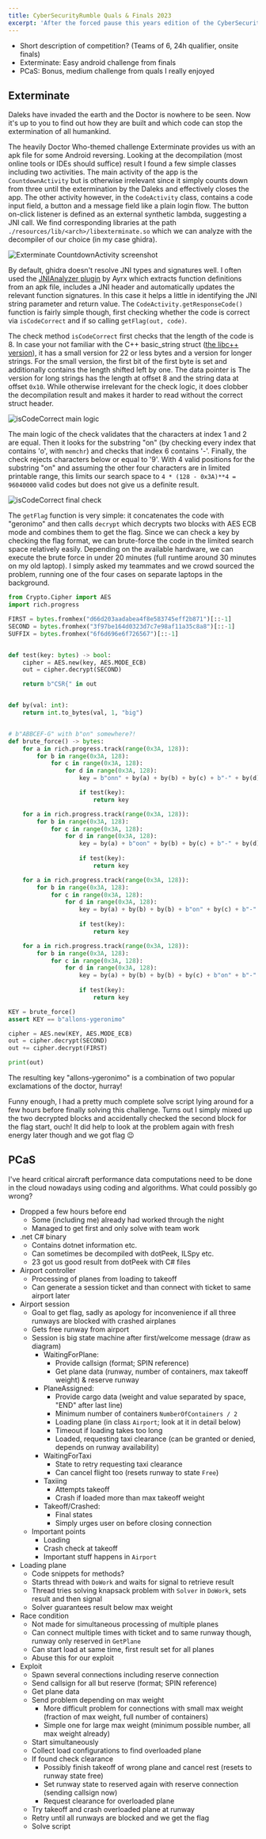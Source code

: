 ```yaml
---
title: CyberSecurityRumble Quals & Finals 2023
excerpt: 'After the forced pause this years edition of the CyberSecurityRumble finally returned with an onsite finals event. '
---
```


<script lang="ts">
	import Challenge from '$lib/components/Challenge.svelte';

    let exterminate_downloads = ["/blog/2023/06_rumble-23/exterminate.apk"];
    let pcas_downloads = ["/blog/2023/06_rumble-23/pcas.zip"];

    import exterminate_main_activity from "$lib/assets/2023/06_rumble-23/exterminate_main_activity.png";
    import exterminate_isCodeCorrect1 from "$lib/assets/2023/06_rumble-23/exterminate_isCodeCorrect1.png";
    import exterminate_isCodeCorrect2 from "$lib/assets/2023/06_rumble-23/exterminate_isCodeCorrect2.png";
    //import pcas_ from "$lib/assets/2023/06_rumble-23/";
</script>

- Short description of competition? (Teams of 6, 24h qualifier, onsite finals)
- Exterminate: Easy android challenge from finals
- PCaS: Bonus, medium challenge from quals I really enjoyed

## Exterminate

<Challenge name="Exterminate" author="claudia|nviso" category="rev|mobile" solves={6} points={270} flag="CSR&lbrace;_the-def1n1te-article-fl4g_&rbrace;" downloads={exterminate_downloads}>
Daleks have invaded the earth and the Doctor is nowhere to be seen. Now it's up to you to find out how they are built and which code can stop the extermination of all humankind.
</Challenge>

The heavily Doctor Who-themed challenge Exterminate provides us with an apk file for some Android reversing.
Looking at the decompilation (most online tools or IDEs should suffice) result I found a few simple classes including two activities.
The main activity of the app is the `CountdownActivity` but is otherwise irrelevant
since it simply counts down from three until the extermination by the Daleks and effectively closes the app.
The other activity however, in the `CodeActivity` class, contains a code input field, a button and a message field like a plain login flow.
The button on-click listener is defined as an external synthetic lambda, suggesting a JNI call.
We find corresponding libraries at the path `./resources/lib/<arch>/libexterminate.so` which we can analyze with the decompiler of our choice (in my case ghidra).

<div class="h-96 relative [&>*]:flex [&>*]:h-full">

![Exterminate CountdownActivity screenshot]({exterminate_main_activity})

</div>

By default, ghidra doesn't resolve JNI types and signatures well.
I often used the [JNIAnalyzer plugin](https://github.com/Ayrx/JNIAnalyzer) by Ayrx which extracts function definitions from an apk file, includes a JNI header
and automatically updates the relevant function signatures.
In this case it helps a little in identifying the JNI string parameter and return value.
The `CodeActivity.getResponseCode()` function is fairly simple though, 
first checking whether the code is correct via `isCodeCorrect` and if so calling `getFlag(out, code)`.

The check method `isCodeCorrect` first checks that the length of the code is 8.
In case your not familiar with the C++ basic_string struct ([the libc++ version](https://joellaity.com/2020/01/31/string.html)), 
it has a small version for 22 or less bytes and a version for longer strings.
For the small version, the first bit of the first byte is set and additionally contains the length shifted left by one.
The data pointer is 
The version for long strings has the length at offset 8 and the string data at offset `0x10`.
While otherwise irrelevant for the check logic, it does clobber the decompilation result and makes it harder to read without the correct struct header.

![isCodeCorrect main logic]({exterminate_isCodeCorrect1})

The main logic of the check validates that the characters at index 1 and 2 are equal.
Then it looks for the substring "on" (by checking every index that contains 'o', with `memchr`) 
and checks that index 6 contains '-'.
Finally, the check rejects characters below or equal to '9'.
With 4 valid positions for the substring "on" and assuming the other four characters are in limited printable range, 
this limits our search space to `4 * (128 - 0x3A)**4 = 96040000` valid codes but does not give us a definite result.

![isCodeCorrect final check]({exterminate_isCodeCorrect2})

The `getFlag` function is very simple: it concatenates the code with "geronimo" and then calls `decrypt` 
which decrypts two blocks with AES ECB mode and combines them to get the flag.
Since we can check a key by checking the flag format, we can brute-force the code in the limited search space relatively easily.
Depending on the available hardware, we can execute the brute force in under 20 minutes (full runtime around 30 minutes on my old laptop).
I simply asked my teammates and we crowd sourced the problem, running one of the four cases on separate laptops in the background.

```py
from Crypto.Cipher import AES
import rich.progress

FIRST = bytes.fromhex("d66d203aadabea4f8e583745eff2b871")[::-1]
SECOND = bytes.fromhex("3f97be164d0323d7c7e98af11a35c8a8")[::-1]
SUFFIX = bytes.fromhex("6f6d696e6f726567")[::-1]


def test(key: bytes) -> bool:
    cipher = AES.new(key, AES.MODE_ECB)
    out = cipher.decrypt(SECOND)

    return b"CSR{" in out


def by(val: int):
    return int.to_bytes(val, 1, "big")


# b"ABBCEF-G" with b"on" somewhere?!
def brute_force() -> bytes:
    for a in rich.progress.track(range(0x3A, 128)):
        for b in range(0x3A, 128):
            for c in range(0x3A, 128):
                for d in range(0x3A, 128):
                    key = b"onn" + by(a) + by(b) + by(c) + b"-" + by(d) + SUFFIX

                    if test(key):
                        return key

    for a in rich.progress.track(range(0x3A, 128)):
        for b in range(0x3A, 128):
            for c in range(0x3A, 128):
                for d in range(0x3A, 128):
                    key = by(a) + b"oon" + by(b) + by(c) + b"-" + by(d) + SUFFIX
                    
                    if test(key):
                        return key

    for a in rich.progress.track(range(0x3A, 128)):
        for b in range(0x3A, 128):
            for c in range(0x3A, 128):
                for d in range(0x3A, 128):
                    key = by(a) + by(b) + by(b) + b"on" + by(c) + b"-" + by(d) + SUFFIX
                    
                    if test(key):
                        return key

    for a in rich.progress.track(range(0x3A, 128)):
        for b in range(0x3A, 128):
            for c in range(0x3A, 128):
                for d in range(0x3A, 128):
                    key = by(a) + by(b) + by(b) + by(c) + b"on" + b"-" + by(d) + SUFFIX
                    
                    if test(key):
                        return key

KEY = brute_force()
assert KEY == b"allons-ygeronimo"

cipher = AES.new(KEY, AES.MODE_ECB)
out = cipher.decrypt(SECOND)
out += cipher.decrypt(FIRST)

print(out)

```

The resulting key "allons-ygeronimo" is a combination of two popular exclamations of the doctor, hurray!

Funny enough, I had a pretty much complete solve script lying around for a few hours before finally solving this challenge.
Turns out I simply mixed up the two decrypted blocks and accidentally checked the second block for the flag start, ouch!
It did help to look at the problem again with fresh energy later though and we got flag 😉

## PCaS

<Challenge name="PCaS" author="lukas" category="rev" solves={1} points={600} flag="CSR&lbrace;&rbrace;" downloads={pcas_downloads}>
I've heard critical aircraft performance data computations need to be done in the cloud nowadays using coding and algorithms. What could possibly go wrong?
</Challenge>

- Dropped a few hours before end
  - Some (including me) already had worked through the night
  - Managed to get first and only solve with team work
- .net C# binary
  - Contains dotnet information etc.
  - Can sometimes be decompiled with dotPeek, ILSpy etc.
  - 23 got us good result from dotPeek with C# files
- Airport controller
  - Processing of planes from loading to takeoff
  - Can generate a session ticket and than connect with ticket to same airport later
- Airport session
  - Goal to get flag, sadly as apology for inconvenience if all three runways are blocked with crashed airplanes
  - Gets free runway from airport
  - Session is big state machine after first/welcome message (draw as diagram)
    - WaitingForPlane:
      - Provide callsign (format; SPIN reference)
      - Get plane data (runway, number of containers, max takeoff weight) & reserve runway
    - PlaneAssigned:
      - Provide cargo data (weight and value separated by space, "END" after last line)
      - Minimum number of containers `NumberOfContainers / 2`
      - Loading plane (in class `Airport`; look at it in detail below)
      - Timeout if loading takes too long
      - Loaded, requesting taxi clearance (can be granted or denied, depends on runway availability)
    - WaitingForTaxi
      - State to retry requesting taxi clearance
      - Can cancel flight too (resets runway to state `Free`)
    - Taxiing
      - Attempts takeoff
      - Crash if loaded more than max takeoff weight
    - Takeoff/Crashed:
      - Final states
      - Simply urges user on before closing connection
  - Important points
    - Loading
    - Crash check at takeoff
    - Important stuff happens in `Airport`
- Loading plane
  - Code snippets for methods?
  - Starts thread with `DoWork` and waits for signal to retrieve result
  - Thread tries solving knapsack problem with `Solver` in `DoWork`, sets result and then signal
  - Solver guarantees result below max weight
- Race condition
  - Not made for simultaneous processing of multiple planes
  - Can connect multiple times with ticket and to same runway though, runway only reserved in `GetPlane`
  - Can start load at same time, first result set for all planes
  - Abuse this for our exploit
- Exploit
  - Spawn several connections including reserve connection
  - Send callsign for all but reserve (format; SPIN reference)
  - Get plane data
  - Send problem depending on max weight
    - More difficult problem for connections with small max weight (fraction of max weight, full number of containers)
    - Simple one for large max weight (minimum possible number, all max weight already)
  - Start simultaneously
  - Collect load configurations to find overloaded plane
  - If found check clearance
    - Possibly finish takeoff of wrong plane and cancel rest (resets to runway state free)
    - Set runway state to reserved again with reserve connection (sending callsign now)
    - Request clearance for overloaded plane
  - Try takeoff and crash overloaded plane at runway
  - Retry until all runways are blocked and we get the flag
  - Solve script
